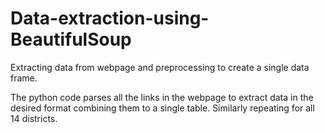 # Data-extraction-using-BeautifulSoup
Extracting data from webpage and preprocessing to create a single data frame. 

The python code parses all the links in the webpage to extract data in the desired format combining them to a single table. Similarly repeating for all 14 districts.
